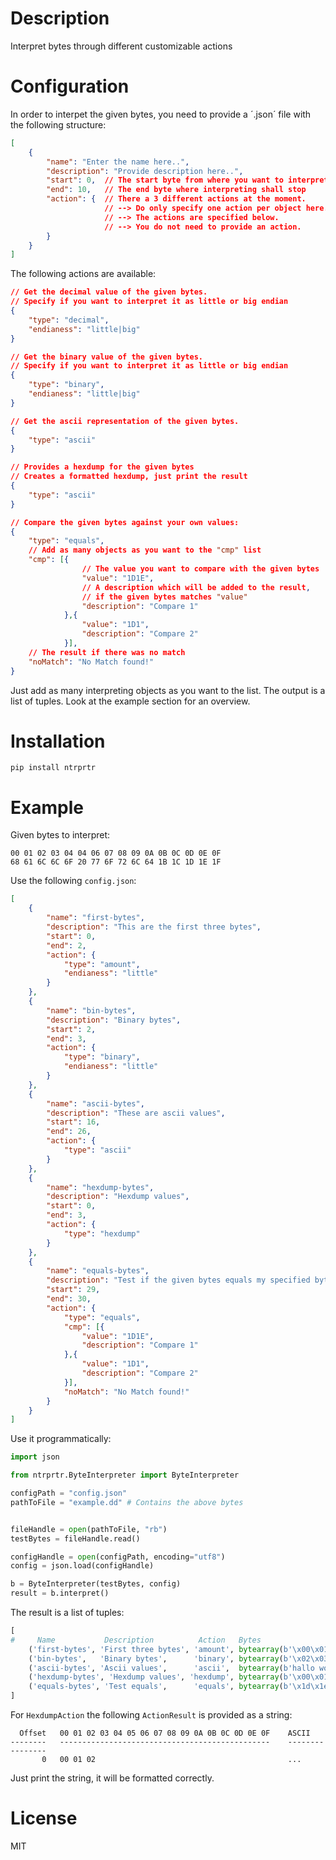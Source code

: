 # Description

Interpret bytes through different customizable actions

# Configuration

In order to interpet the given bytes, you need to provide a ´.json´ file
with the following structure:

```json
[
    {
        "name": "Enter the name here..",
        "description": "Provide description here..",
        "start": 0,  // The start byte from where you want to interpret
        "end": 10,   // The end byte where interpreting shall stop
        "action": {  // There a 3 different actions at the moment. 
                     // --> Do only specify one action per object here.
                     // --> The actions are specified below.
                     // --> You do not need to provide an action.
        }
    }
]
```
The following actions are available:

```json
// Get the decimal value of the given bytes.
// Specify if you want to interpret it as little or big endian
{
    "type": "decimal",
    "endianess": "little|big"
}

// Get the binary value of the given bytes.
// Specify if you want to interpret it as little or big endian
{
    "type": "binary",
    "endianess": "little|big"
}

// Get the ascii representation of the given bytes.
{
    "type": "ascii"
}

// Provides a hexdump for the given bytes
// Creates a formatted hexdump, just print the result
{
    "type": "ascii"
}

// Compare the given bytes against your own values:
{
    "type": "equals",
    // Add as many objects as you want to the "cmp" list
    "cmp": [{
                // The value you want to compare with the given bytes
                "value": "1D1E", 
                // A description which will be added to the result, 
                // if the given bytes matches "value"         
                "description": "Compare 1"      
            },{
                "value": "1D1",
                "description": "Compare 2"
            }],
    // The result if there was no match 
    "noMatch": "No Match found!"
}
```

Just add as many interpreting objects as you want to the list. The output is a list of tuples. Look at the example section for an overview.



# Installation

`pip install ntrprtr`

# Example

Given bytes to interpret:

```
00 01 02 03 04 04 06 07 08 09 0A 0B 0C 0D 0E 0F 
68 61 6C 6C 6F 20 77 6F 72 6C 64 1B 1C 1D 1E 1F
```

Use the following `config.json`:

```json
[
    {
        "name": "first-bytes",
        "description": "This are the first three bytes",
        "start": 0,
        "end": 2,
        "action": {
            "type": "amount",
            "endianess": "little"
        }
    },
    {
        "name": "bin-bytes",
        "description": "Binary bytes",
        "start": 2,
        "end": 3,
        "action": {
            "type": "binary",
            "endianess": "little"
        }
    },
    {
        "name": "ascii-bytes",
        "description": "These are ascii values",
        "start": 16,
        "end": 26,
        "action": {
            "type": "ascii"
        }
    },
    {
        "name": "hexdump-bytes",
        "description": "Hexdump values",
        "start": 0,
        "end": 3,
        "action": {
            "type": "hexdump"
        }
    },
    {
        "name": "equals-bytes",
        "description": "Test if the given bytes equals my specified bytes",
        "start": 29,
        "end": 30,
        "action": {
            "type": "equals",
            "cmp": [{
                "value": "1D1E",
                "description": "Compare 1"
            },{
                "value": "1D1",
                "description": "Compare 2"
            }],
            "noMatch": "No Match found!"
        }
    }
]
```

Use it programmatically:

```python
import json

from ntrprtr.ByteInterpreter import ByteInterpreter

configPath = "config.json"
pathToFile = "example.dd" # Contains the above bytes


fileHandle = open(pathToFile, "rb")
testBytes = fileHandle.read()

configHandle = open(configPath, encoding="utf8")
config = json.load(configHandle)

b = ByteInterpreter(testBytes, config)
result = b.interpret()
```

The result is a list of tuples:
```python
[
#     Name           Description          Action   Bytes                        ActionResult
    ('first-bytes', 'First three bytes', 'amount', bytearray(b'\x00\x01\x02'), '131328'), 
    ('bin-bytes',   'Binary bytes',      'binary', bytearray(b'\x02\x03'),     '0000 0011 0000 0010')
    ('ascii-bytes', 'Ascii values',      'ascii',  bytearray(b'hallo world'),  'hallo world'), 
    ('hexdump-bytes', 'Hexdump values', 'hexdump', bytearray(b'\x00\x01\x02'), 'See below')
    ('equals-bytes', 'Test equals',      'equals', bytearray(b'\x1d\x1e'),     'Compare 1')
]
```

For `HexdumpAction` the following `ActionResult` is provided as a string:

```
  Offset   00 01 02 03 04 05 06 07 08 09 0A 0B 0C 0D 0E 0F    ASCII
--------   -----------------------------------------------    ----------------
       0   00 01 02                                           ...
```

Just print the string, it will be formatted correctly.

# License

MIT